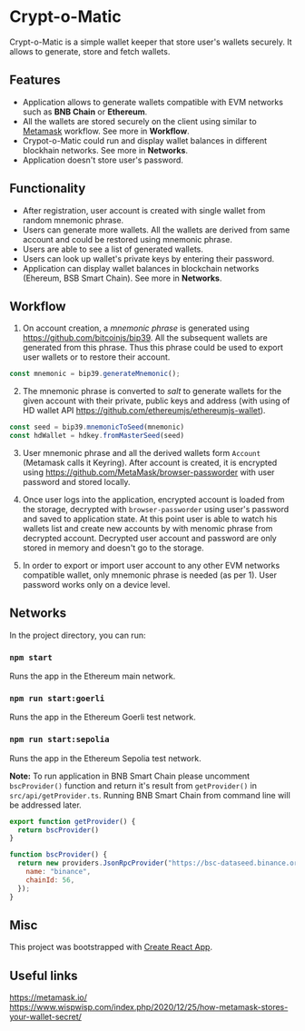 # Crypt-o-Matic

Crypt-o-Matic is a simple wallet keeper that store user's wallets securely. It allows to generate, store and fetch wallets.

## Features
- Application allows to generate wallets compatible with EVM networks such as **BNB Chain** or **Ethereum**.
- All the wallets are stored securely on the client using similar to [Metamask](https://https://metamask.io/) workflow. See more in **Workflow**.
- Crypot-o-Matic could run and display wallet balances in different blockhain networks. See more in **Networks**.
- Application doesn't store user's password.

## Functionality
- After registration, user account is created with single wallet from random mnemonic phrase.
- Users can generate more wallets. All the wallets are derived from same account and could be restored using mnemonic phrase.
- Users are able to see a list of generated wallets.
- Users can look up wallet's private keys by entering their password.
- Application can display wallet balances in blockchain networks (Ehereum, BSB Smart Chain). See more in **Networks**.

## Workflow

1. On account creation, a *mnemonic phrase* is generated using https://github.com/bitcoinjs/bip39. All the subsequent wallets are generated from this phrase. Thus this phrase could be used to export user wallets or to restore their account.
```javascript
const mnemonic = bip39.generateMnemonic();
```

2. The mnemonic phrase is converted to *salt* to generate wallets for the given account with their private, public keys and address (with using of HD wallet API https://github.com/ethereumjs/ethereumjs-wallet).

```javascript
const seed = bip39.mnemonicToSeed(mnemonic)
const hdWallet = hdkey.fromMasterSeed(seed)
```

3. User mnemonic phrase and all the derived wallets form `Account` (Metamask calls it Keyring). After account is created, it is encrypted using https://github.com/MetaMask/browser-passworder with user password and stored locally.

4. Once user logs into the application, encrypted account is loaded from the storage, decrypted with `browser-passworder` using user's password and saved to application state. At this point user is able to watch his wallets list and create new accounts by with menomic phrase from decrypted account. Decrypted user account and password are only stored in memory and doesn't go to the storage.

5. In order to export or import user account to any other EVM networks compatible wallet, only mnemonic phrase is needed (as per 1). User password works only on a device level.

## Networks

In the project directory, you can run:

### `npm start`

Runs the app in the Ethereum main network.

### `npm run start:goerli`

Runs the app in the Ethereum Goerli test network.

### `npm run start:sepolia`

Runs the app in the Ethereum Sepolia test network.

**Note:** To run application in BNB Smart Chain please uncomment `bscProvider()` function and return it's result from `getProvider()` in `src/api/getProvider.ts`. Running BNB Smart Chain from command line will be addressed later.

```javascript
export function getProvider() {
  return bscProvider()
}

function bscProvider() {
  return new providers.JsonRpcProvider("https://bsc-dataseed.binance.org/", {
    name: "binance",
    chainId: 56,
  });
}
```

## Misc

This project was bootstrapped with [Create React App](https://github.com/facebook/create-react-app).

## Useful links
https://metamask.io/
https://www.wispwisp.com/index.php/2020/12/25/how-metamask-stores-your-wallet-secret/
